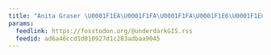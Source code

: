 ```yaml
---
title: "Anita Graser \U0001F1EA\U0001F1FA\U0001F1FA\U0001F1E6\U0001F1EC\U0001F1EA"
params:
  feedlink: https://fosstodon.org/@underdarkGIS.rss
  feedid: ad6a46ccd1d010927d1c283adbaa9045
---
```

